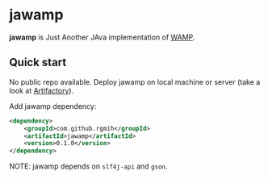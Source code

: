 jawamp
======

**jawamp** is Just Another JAva implementation of [WAMP](http://wamp.ws/ "WebSocket Application Messaging Protocol").

Quick start
-----------

No public repo available. Deploy jawamp on local machine or server (take a look at [Artifactory](http://www.jfrog.com/home/v_artifactory_opensource_overview)).

Add jawamp dependency:

```xml
<dependency>
    <groupId>com.github.rgmih</groupId>
    <artifactId>jawamp</artifactId>
    <version>0.1.0</version>
</dependency>
```

NOTE: jawamp depends on `slf4j-api` and `gson`.